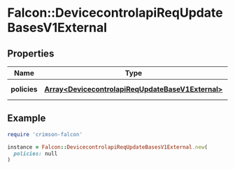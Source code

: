 # Falcon::DevicecontrolapiReqUpdateBasesV1External

## Properties

| Name | Type | Description | Notes |
| ---- | ---- | ----------- | ----- |
| **policies** | [**Array&lt;DevicecontrolapiReqUpdateBaseV1External&gt;**](DevicecontrolapiReqUpdateBaseV1External.md) | Array of policies |  |

## Example

```ruby
require 'crimson-falcon'

instance = Falcon::DevicecontrolapiReqUpdateBasesV1External.new(
  policies: null
)
```

